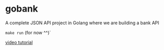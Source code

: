 # gobank

A complete JSON API project in Golang where we are building a bank API

`make run` (for now ^^)`

[video tutorial](https://www.youtube.com/playlist?list=PL0xRBLFXXsP6nudFDqMXzrvQCZrxSOm-2)
